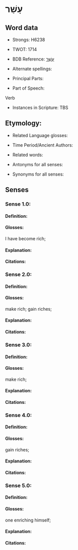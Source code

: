 # עָשַׁר

<!-- Status: S2="NeedsEdits" -->
<!-- Lexica used for edits:   -->

## Word data

* Strongs: H6238

* TWOT: 1714

* BDB Reference: [עָשַׁר](rc://en/bdb/dict/p.ge.aa)

* Alternate spellings:

* Principal Parts:

* Part of Speech:

Verb

* Instances in Scripture: TBS

## Etymology:

* Related Language glosses:

* Time Period/Ancient Authors:

* Related words:

* Antonyms for all senses:

* Synonyms for all senses:

## Senses

### Sense 1.0:

#### Definition:

#### Glosses:

I have become rich; 

#### Explanation:

#### Citations:



### Sense 2.0:

#### Definition:

#### Glosses:

make rich; gain riches; 

#### Explanation:

#### Citations:



### Sense 3.0:

#### Definition:

#### Glosses:

make rich; 

#### Explanation:

#### Citations:



### Sense 4.0:

#### Definition:

#### Glosses:

gain riches; 

#### Explanation:

#### Citations:



### Sense 5.0:

#### Definition:

#### Glosses:

one enriching himself; 

#### Explanation:

#### Citations:



